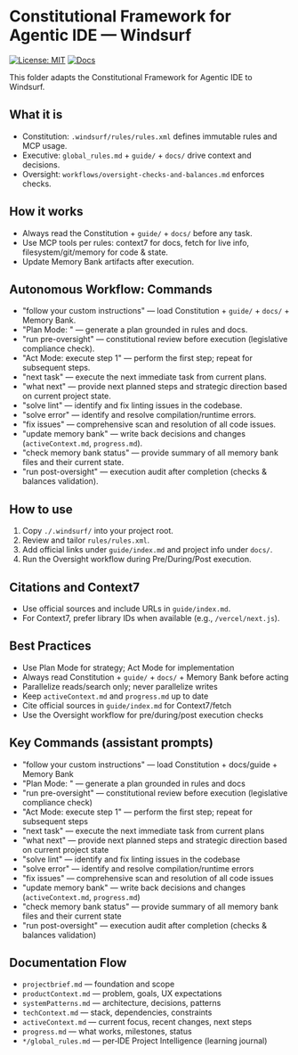 # Constitutional Framework for Agentic IDE — Windsurf
 
[![License: MIT](https://img.shields.io/badge/License-MIT-green.svg)](../LICENSE.md) [![Docs](https://img.shields.io/badge/docs-read-blue)](./.windsurf/guide/index.md)
 
This folder adapts the Constitutional Framework for Agentic IDE to Windsurf.

## What it is
- Constitution: `.windsurf/rules/rules.xml` defines immutable rules and MCP usage.
- Executive: `global_rules.md` + `guide/` + `docs/` drive context and decisions.
- Oversight: `workflows/oversight-checks-and-balances.md` enforces checks.

## How it works
- Always read the Constitution + `guide/` + `docs/` before any task.
- Use MCP tools per rules: context7 for docs, fetch for live info, filesystem/git/memory for code & state.
- Update Memory Bank artifacts after execution.

## Autonomous Workflow: Commands
- "follow your custom instructions" — load Constitution + `guide/` + `docs/` + Memory Bank.
- "Plan Mode: <your goal>" — generate a plan grounded in rules and docs.
- "run pre-oversight" — constitutional review before execution (legislative compliance check).
- "Act Mode: execute step 1" — perform the first step; repeat for subsequent steps.
- "next task" — execute the next immediate task from current plans.
- "what next" — provide next planned steps and strategic direction based on current project state.
- "solve lint" — identify and fix linting issues in the codebase.
- "solve error" — identify and resolve compilation/runtime errors.
- "fix issues" — comprehensive scan and resolution of all code issues.
- "update memory bank" — write back decisions and changes (`activeContext.md`, `progress.md`).
- "check memory bank status" — provide summary of all memory bank files and their current state.
- "run post-oversight" — execution audit after completion (checks & balances validation).

## How to use
1) Copy `./.windsurf/` into your project root.
2) Review and tailor `rules/rules.xml`.
3) Add official links under `guide/index.md` and project info under `docs/`.
4) Run the Oversight workflow during Pre/During/Post execution.

## Citations and Context7
- Use official sources and include URLs in `guide/index.md`.
- For Context7, prefer library IDs when available (e.g., `/vercel/next.js`).

## Best Practices
- Use Plan Mode for strategy; Act Mode for implementation
- Always read Constitution + `guide/` + `docs/` + Memory Bank before acting
- Parallelize reads/search only; never parallelize writes
- Keep `activeContext.md` and `progress.md` up to date
- Cite official sources in `guide/index.md` for Context7/fetch
- Use the Oversight workflow for pre/during/post execution checks

## Key Commands (assistant prompts)
- "follow your custom instructions" — load Constitution + docs/guide + Memory Bank
- "Plan Mode: <your goal>" — generate a plan grounded in rules and docs
- "run pre-oversight" — constitutional review before execution (legislative compliance check)
- "Act Mode: execute step 1" — perform the first step; repeat for subsequent steps
- "next task" — execute the next immediate task from current plans
- "what next" — provide next planned steps and strategic direction based on current project state
- "solve lint" — identify and fix linting issues in the codebase
- "solve error" — identify and resolve compilation/runtime errors
- "fix issues" — comprehensive scan and resolution of all code issues
- "update memory bank" — write back decisions and changes (`activeContext.md`, `progress.md`)
- "check memory bank status" — provide summary of all memory bank files and their current state
- "run post-oversight" — execution audit after completion (checks & balances validation)

## Documentation Flow
- `projectbrief.md` — foundation and scope
- `productContext.md` — problem, goals, UX expectations
- `systemPatterns.md` — architecture, decisions, patterns
- `techContext.md` — stack, dependencies, constraints
- `activeContext.md` — current focus, recent changes, next steps
- `progress.md` — what works, milestones, status
- `*/global_rules.md` — per‑IDE Project Intelligence (learning journal)
